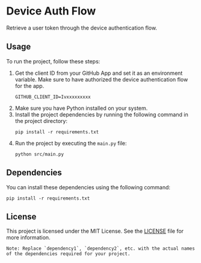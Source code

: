 # Device Auth Flow

Retrieve a user token through the device authentication flow.

## Usage

To run the project, follow these steps:
1. Get the client ID from your GitHub App and set it as an environment variable. Make sure to have authorized the device authentication flow for the app.
   ```
   GITHUB_CLIENT_ID=Ivxxxxxxxxx
   ```
1. Make sure you have Python installed on your system.
1. Install the project dependencies by running the following command in the project directory:
   ```
   pip install -r requirements.txt
   ```
1. Run the project by executing the `main.py` file:
   ```
   python src/main.py
   ```

## Dependencies

You can install these dependencies using the following command:
```
pip install -r requirements.txt
```

## License

This project is licensed under the MIT License. See the [LICENSE](LICENSE) file for more information.
```
Note: Replace `dependency1`, `dependency2`, etc. with the actual names of the dependencies required for your project.